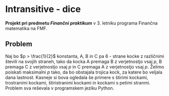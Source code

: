 # Intransitive - dice
**Projekt pri predmetu *Finančni praktikum*** v 3. letniku programa Finančna matematika na FMF.
## Problem
Naj bo $p > \frac{1}{2}$ konstanta, A, B in C pa 6 - strane kocke z različnimi števili na svojih straneh, tako da kocka A premaga B z verjetnostjo vsaj $p$, B premaga C z verjetnostjo vsaj $p$ in C premaga A z verjetnostjo vsaj $p$. Želimo poiskati maksimalni $p$ tako, da bo obstajala trojica kock, za katere bo veljala dana lastnost. Kasneje si bova ogledala še primere s štirimi kockami, trostranimi kockami, štiristranimi kockami
in kockami s petimi stranmi.
Problem sva reševala v programskem jeziku Python.
